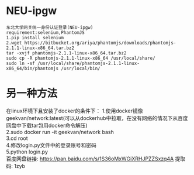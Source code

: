 # NEU-ipgw
    东北大学网关统一身份认证登录(NEU-ipgw) 
    requirement:selenium,PhantomJS
    1.pip install selenium
    2.wget https://bitbucket.org/ariya/phantomjs/downloads/phantomjs-2.1.1-linux-x86_64.tar.bz2
    tar -xvjf phantomjs-2.1.1-linux-x86_64.tar.bz2
    sudo cp -R phantomjs-2.1.1-linux-x86_64 /usr/local/share/
    sudo ln -sf /usr/local/share/phantomjs-2.1.1-linux-x86_64/bin/phantomjs /usr/local/bin/

# 另一种方法
在linux环境下且安装了docker的条件下：
1.使用docker镜像geekvan/network:latest(可以从dockerhub中拉取，在没有网络的情况下从百度网盘中下载tar包用docker命令解压)  
2.sudo docker run -it  geekvan/network bash  
3.cd root  
4.修改login.py文件中的登录账号和密码  
5.python login.py  
百度网盘链接: https://pan.baidu.com/s/1S36oMxWGiXRHJPZZSxzq4A 提取码: 1zyb 
